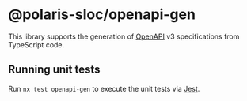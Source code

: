 # @polaris-sloc/openapi-gen

This library supports the generation of [OpenAPI](https://www.openapis.org) v3 specifications from TypeScript code.

## Running unit tests

Run `nx test openapi-gen` to execute the unit tests via [Jest](https://jestjs.io).
